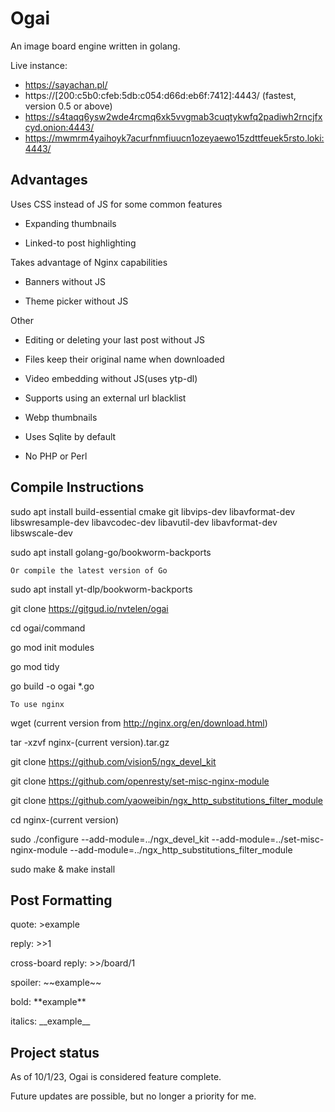 # Ogai

An image board engine written in golang.

Live instance:

- https://sayachan.pl/ 
- https://[200:c5b0:cfeb:5db:c054:d66d:eb6f:7412]:4443/ (fastest, version 0.5 or above)
- https://s4taqq6ysw2wde4rcmq6xk5vvgmab3cuqtykwfq2padiwh2rncjfxcyd.onion:4443/
- https://mwmrm4yaihoyk7acurfnmfiuucn1ozeyaewo15zdttfeuek5rsto.loki:4443/

## Advantages

Uses CSS instead of JS for some common features

- Expanding thumbnails

- Linked-to post highlighting 

Takes advantage of Nginx capabilities

- Banners without JS

- Theme picker without JS

Other

- Editing or deleting your last post without JS

- Files keep their original name when downloaded 

- Video embedding without JS(uses ytp-dl)

- Supports using an external url blacklist

- Webp thumbnails 

- Uses Sqlite by default 

- No PHP or Perl

## Compile Instructions
sudo apt install build-essential cmake git libvips-dev libavformat-dev libswresample-dev libavcodec-dev libavutil-dev libavformat-dev libswscale-dev

sudo apt install golang-go/bookworm-backports

`Or compile the latest version of Go`

sudo apt install yt-dlp/bookworm-backports

git clone https://gitgud.io/nvtelen/ogai

cd ogai/command

go mod init modules

go mod tidy 

go build -o ogai *.go

`To use nginx`

wget (current version from http://nginx.org/en/download.html)

tar -xzvf nginx-(current version).tar.gz

git clone https://github.com/vision5/ngx_devel_kit

git clone https://github.com/openresty/set-misc-nginx-module

git clone https://github.com/yaoweibin/ngx_http_substitutions_filter_module

cd nginx-(current version)

sudo ./configure --add-module=../ngx_devel_kit --add-module=../set-misc-nginx-module --add-module=../ngx_http_substitutions_filter_module

sudo make & make install 

## Post Formatting
quote: >example

reply: >>1

cross-board reply: >>/board/1

spoiler: \~\~example\~\~

bold: \*\*example\*\*

italics: \_\_example\_\_

## Project status
As of 10/1/23, Ogai is considered feature complete. 

Future updates are possible, but no longer a priority for me.
